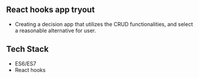## React hooks app tryout

- Creating a decision app that utilizes the CRUD functionalities, and select a reasonable alternative for user.

## Tech Stack

- ES6/ES7
- React hooks
